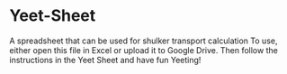 # Yeet-Sheet
A spreadsheet that can be used for shulker transport calculation
To use, either open this file in Excel or upload it to Google Drive.
Then follow the instructions in the Yeet Sheet and have fun Yeeting!
